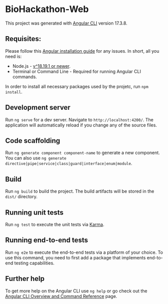 # BioHackathon-Web

This project was generated with [Angular CLI](https://github.com/angular/angular-cli) version 17.3.8.

## Requisites:
Please follow this [Angular installation guide](https://angular.dev/installation) for any issues. In short, all you need is:

- Node.js - [v^18.19.1 or newer](https://angular.dev/reference/versions).
- Terminal or Command Line - Required for running Angular CLI commands.

In order to install all necessary packages used by the projetc, run `npm install`.

## Development server

Run `ng serve` for a dev server. Navigate to `http://localhost:4200/`. The application will automatically reload if you change any of the source files.

## Code scaffolding

Run `ng generate component component-name` to generate a new component. You can also use `ng generate directive|pipe|service|class|guard|interface|enum|module`.

## Build

Run `ng build` to build the project. The build artifacts will be stored in the `dist/` directory.

## Running unit tests

Run `ng test` to execute the unit tests via [Karma](https://karma-runner.github.io).

## Running end-to-end tests

Run `ng e2e` to execute the end-to-end tests via a platform of your choice. To use this command, you need to first add a package that implements end-to-end testing capabilities.

## Further help

To get more help on the Angular CLI use `ng help` or go check out the [Angular CLI Overview and Command Reference](https://angular.io/cli) page.
